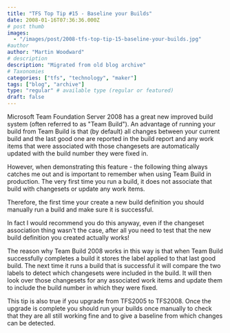 ```yaml
---
title: "TFS Top Tip #15 - Baseline your Builds"
date: 2008-01-16T07:36:36.000Z
# post thumb
images:
  - "/images/post/2008-tfs-top-tip-15-baseline-your-builds.jpg"
#author
author: "Martin Woodward"
# description
description: "Migrated from old blog archive"
# Taxonomies
categories: ["tfs", "technology", "maker"]
tags: ["blog", "archive"]
type: "regular" # available type (regular or featured)
draft: false
---
```


Microsoft Team Foundation Server 2008 has a great new improved build system (often referred to as "Team Build"). An advantage of running your build from Team Build is that (by default) all changes between your current build and the last good one are reported in the build report and any work items that were associated with those changesets are automatically updated with the build number they were fixed in.

However, when demonstrating this feature - the following thing always catches me out and is important to remember when using Team Build in production. The very first time you run a build, it does not associate that build with changesets or update any work items.

Therefore, the first time your create a new build definition you should manually run a build and make sure it is successful.

In fact I would recommend you do this anyway, even if the changeset association thing wasn't the case, after all you need to test that the new build definition you created actually works!

The reason why Team Build 2008 works in this way is that when Team Build successfully completes a build it stores the label applied to that last good build. The next time it runs a build that is successful it will compare the two labels to detect which changesets were included in the build. It will then look over those changesets for any associated work items and update them to include the build number in which they were fixed.

This tip is also true if you upgrade from TFS2005 to TFS2008. Once the upgrade is complete you should run your builds once manually to check that they are all still working fine and to give a baseline from which changes can be detected.
